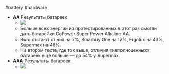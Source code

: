 #battery #hardware 

- **AA** Результаты батареек
	- ![](40bat04%201.png)
	- Больше всех энергии из протестированных в этот раз смогли дать батарейки GoPower Super Power Alkaline AA. 
	- Buro отстают от них на 7%, Smarbuy One на 17%, Ergolux на 43%, Supermax на 46%. 
	- На втором тесте, где ток выше, отличия «неполноценных» батареек ещё больше — до 54% у Supermax.
- **AAA** Результаты батареек
	- ![](40bat06.png)